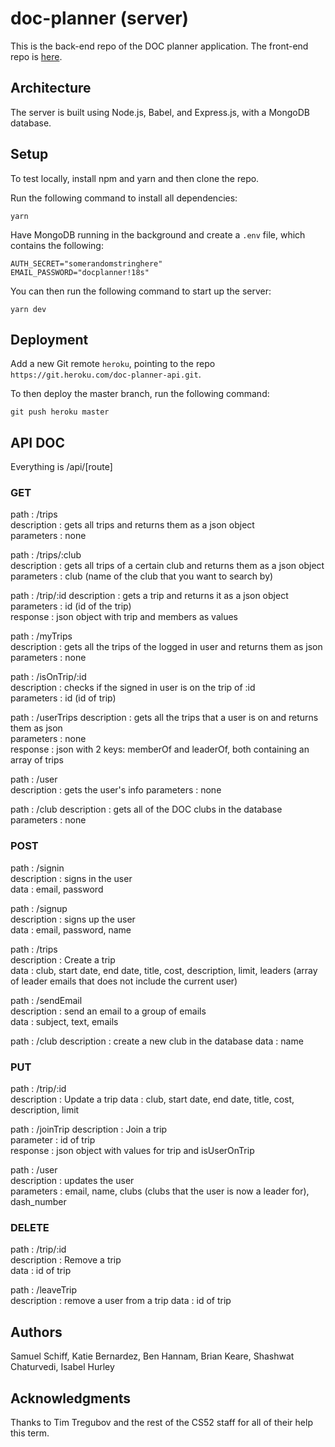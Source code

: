 # doc-planner (server)

This is the back-end repo of the DOC planner application. The front-end repo is 
[here](https://github.com/dartmouth-cs52-18S/project-api-doc-planner).

## Architecture

The server is built using Node.js, Babel, and Express.js, with a MongoDB database.

## Setup

To test locally, install npm and yarn and then clone the repo.

Run the following command to install all dependencies:
```
yarn
```

Have MongoDB running in the background and create a `.env` file, which contains the following:
```
AUTH_SECRET="somerandomstringhere"
EMAIL_PASSWORD="docplanner!18s"
```

You can then run the following command to start up the server:
```
yarn dev
```

## Deployment

Add a new Git remote `heroku`, pointing to the repo `https://git.heroku.com/doc-planner-api.git`.

To then deploy the master branch, run the following command:
```
git push heroku master
```

## API DOC

Everything is /api/[route]

### GET
path : /trips  
description : gets all trips and returns them as a json object  
parameters : none  

path : /trips/:club  
description : gets all trips of a certain club and returns them as a json object  
parameters : club (name of the club that you want to search by)  

path : /trip/:id
description : gets a trip and returns it as a json object  
parameters : id (id of the trip)  
response : json object with trip and members as values

path : /myTrips  
description : gets all the trips of the logged in user and returns them as json  
parameters : none  

path : /isOnTrip/:id  
description : checks if the signed in user is on the trip of :id  
parameters : id (id of trip)  

path : /userTrips
description : gets all the trips that a user is on and returns them as json  
parameters : none  
response : json with 2 keys: memberOf and leaderOf, both containing an array of trips

path : /user  
description : gets the user's info
parameters : none

path : /club
description : gets all of the DOC clubs in the database
parameters : none

### POST
path : /signin  
description : signs in the user  
data : email, password  

path : /signup  
description : signs up the user  
data : email, password, name  

path : /trips  
description : Create a trip  
data : club, start date, end date, title, cost, description, limit, leaders (array of leader emails that does not include the current user)  

path : /sendEmail  
description : send an email to a group of emails  
data : subject, text, emails  

path : /club
description : create a new club in the database
data : name


### PUT
path : /trip/:id  
description : Update a trip
data : club, start date, end date, title, cost, description, limit

path : /joinTrip
description : Join a trip  
parameter : id of trip  
response : json object with values for trip and isUserOnTrip

path : /user  
description : updates the user  
parameters : email, name, clubs (clubs that the user is now a leader for), dash_number  


### DELETE
path : /trip/:id  
description : Remove a trip  
data : id of trip  

path : /leaveTrip  
description : remove a user from a trip
data : id of trip

## Authors

Samuel Schiff, Katie Bernardez, Ben Hannam, Brian Keare, Shashwat Chaturvedi, Isabel Hurley

## Acknowledgments

Thanks to Tim Tregubov and the rest of the CS52 staff for all of their help this term.
